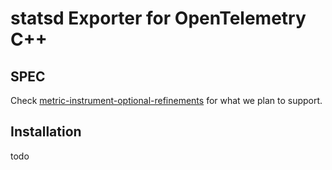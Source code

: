 # statsd Exporter for OpenTelemetry C++

## SPEC
Check [metric-instrument-optional-refinements](https://github.com/open-telemetry/opentelemetry-specification/blob/main/oteps/metrics/0088-metric-instrument-optional-refinements.md#statsd) for what we plan to support.

## Installation
todo